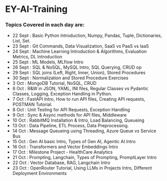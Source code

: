 # EY-AI-Training

### Topics Covered in each day are:
- 22 Sept : Basic Python Introduction, Numpy, Pandas, Tuple, Dictionaries, List, Set.
- 23 Sept : Git Commands, Data Visualization, SaaS vs PaaS vs IaaS
- 24 Sept : Machine Learning Introduction & Algorithms, Evaluation Metrics, DL Introduction
- 25 Sept : ML Models, MLflow Intro
- 26 Sept : SQL & NoSQL, MySQL Intro, SQL Querying, CRUD op
- 29 Sept : SQL joins (Left, Right, Inner, Union), Stored Procedures
- 30 Sept : Normalization and Stored Procedure Exercises
- 3 Oct : MongoDB Tutorial, NoSQL, CRUD
- 6 Oct : R&W in JSON, YAML, INI files, Regular Classes vs Pydantic Classes, Logging, Exception Handling in Python.
- 7 Oct : FastAPI Intro, How to run API files, Creating API requests, POSTMAN Tutorial.
- 8 Oct : Unit Testing for API Requests, Exception Handling
- 9 Oct : Sync & Async methods for API files, Middleware
- 10 Oct : RabbitMQ Installation & Intro, Load Balancing, Queueing
- 13 Oct : Data Pipeline, ETL Process, Data Preprocessing.
- 14 Oct : Message Queueing using Threading, Azure Queue vs Service Bus
- 15 Oct : Gen AI basic Intro, Types of Gen AI, Agentic AI Intro
- 16 Oct : Transformers and Vector Embeddings Intro
- 17 Oct : Milestone Project - HealthCare Analytics
- 21 Oct : Prompting, Langchain, Types of Prompting, PromptLayer Intro
- 22 Oct : Vector Database, RAG, Langchain Intro
- 23 Oct : OpenRouter Tutorial, Using LLMs in Projects Intro, Different Deployment Environments
